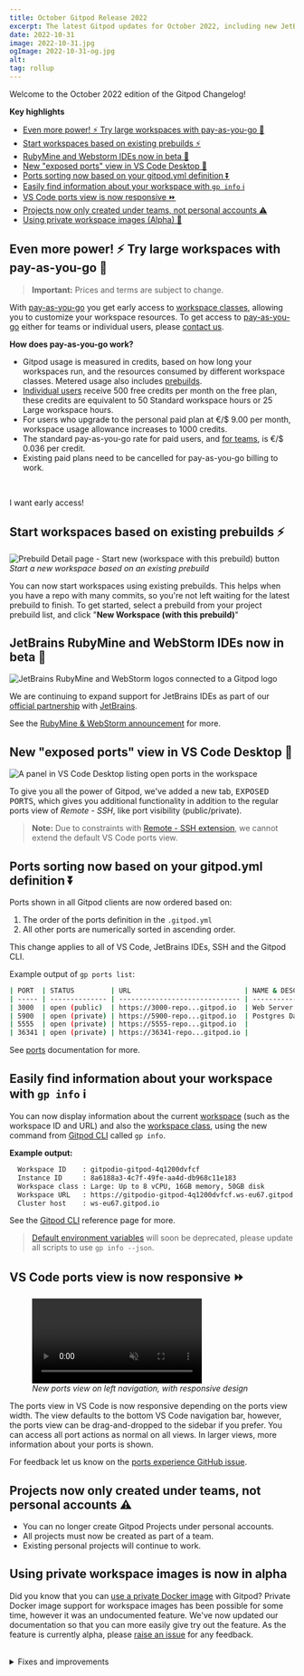```yaml
---
title: October Gitpod Release 2022
excerpt: The latest Gitpod updates for October 2022, including new JetBrains IDEs, private workspace images and lots of other fixes and improvements.
date: 2022-10-31
image: 2022-10-31.jpg
ogImage: 2022-10-31-og.jpg
alt:
tag: rollup
---
```


<script>
  import Contributors from "$lib/components/changelog/contributors.svelte";
  import LinkButton from "$lib/components/ui-library/link-button/link-button.svelte"
</script>

Welcome to the October 2022 edition of the Gitpod Changelog!

**Key highlights**

- [Even more power! ⚡ Try large workspaces with pay-as-you-go 🎉](#even-more-power--try-large-workspaces-with-pay-as-you-go)
- [Start workspaces based on existing prebuilds ⚡️](#start-workspaces-based-on-existing-prebuilds)
- [RubyMine and Webstorm IDEs now in beta 🚀](#rubymine-and-webstorm-ides-now-in-beta)
- [New "exposed ports" view in VS Code Desktop 🔌](#new-exposed-ports-view-in-vs-code-desktop)
- [Ports sorting now based on your gitpod.yml definition ⏬](#ports-sorting-now-based-on-your-gitpodyml-definition)
- [Easily find information about your workspace with `gp info` ℹ️](#easily-find-information-about-your-workspace-with-gp-info)
- [VS Code ports view is now responsive ⏩](#vs-code-ports-view-is-now-responsive)
- [Projects now only created under teams, not personal accounts ⚠️](#projects-now-only-created-under-teams-not-personal-accounts)
- [Using private workspace images (Alpha) 🔐](#using-private-workspace-images-alpha)

## Even more power! &#x26A1; Try large workspaces with pay-as-you-go &#x1F389;

> **Important:** Prices and terms are subject to change.

With [pay-as-you-go](https://www.gitpod.io/docs/configure/billing/pay-as-you-go) you get early access to [workspace classes](https://www.gitpod.io/docs/configure/workspaces/workspace-classes), allowing you to customize your workspace resources. To get access to [pay-as-you-go](https://www.gitpod.io/docs/configure/billing/pay-as-you-go) either for teams or individual users, please [contact us](https://www.gitpod.io/contact/support).

**How does pay-as-you-go work?**

- Gitpod usage is measured in credits, based on how long your workspaces run, and the resources consumed by different workspace classes. Metered usage also includes [prebuilds](/docs/configure/projects/prebuilds).
- [Individual users](/docs/configure/billing/pay-as-you-go#configure-personal-billing) receive 500 free credits per month on the free plan, these credits are equivalent to 50 Standard workspace hours or 25 Large workspace hours.
- For users who upgrade to the personal paid plan at €/$ 9.00 per month, workspace usage allowance increases to 1000 credits.
- The standard pay-as-you-go rate for paid users, and [for teams](/docs/configure/billing/pay-as-you-go#configure-team-billing), is €/$ 0.036 per credit.
- Existing paid plans need to be cancelled for pay-as-you-go billing to work.

<br/>

<LinkButton href="/contact/support" size="medium" variant="primary">I want early access!</LinkButton>

## Start workspaces based on existing prebuilds ⚡️

![Prebuild Detail page - Start new (workspace with this prebuild) button](/images/changelog/2022-10-31/start-new-workspace-with-this-prebuild.jpg)
_Start a new workspace based on an existing prebuild_

You can now start workspaces using existing prebuilds. This helps when you have a repo with many commits, so you're not left waiting for the latest prebuild to finish. To get started, select a prebuild from your project prebuild list, and click "**New Workspace (with this prebuild)**"

## JetBrains RubyMine and WebStorm IDEs now in beta &#x1F680;

![JetBrains RubyMine and WebStorm logos connected to a Gitpod logo](/images/blog/webstorm-rubymine-now-in-beta/webstorm-rubymine-announcement-gitpod.webp)

We are continuing to expand support for JetBrains IDEs as part of our [official partnership](https://www.gitpod.io/blog/gitpod-jetbrains) with [JetBrains](https://www.jetbrains.com/).

See the [RubyMine & WebStorm announcement](https://www.gitpod.io/blog/webstorm-rubymine-now-in-beta) for more.

## New "exposed ports" view in VS Code Desktop &#x1F50C;

![A panel in VS Code Desktop listing open ports in the workspace](/images/editors/vscode-exposed-ports.png)

To give you all the power of Gitpod, we've added a new tab, <kbd>EXPOSED PORTS</kbd>, which gives you additional functionality in addition to the regular ports view of _Remote - SSH_, like port visibility (public/private).

> **Note:** Due to constraints with [Remote - SSH extension](https://marketplace.visualstudio.com/items?itemName=ms-vscode-remote.remote-ssh), we cannot extend the default VS Code ports view.

## Ports sorting now based on your gitpod.yml definition &#x23EC;

Ports shown in all Gitpod clients are now ordered based on:

1. The order of the ports definition in the `.gitpod.yml`
2. All other ports are numerically sorted in ascending order.

This change applies to all of VS Code, JetBrains IDEs, SSH and the Gitpod CLI.

Example output of `gp ports list`:

```sh
| PORT  | STATUS         | URL                            | NAME & DESCRIPTION |
| ----- | -------------- | ------------------------------ | ------------------ |
| 3000  | open (public)  | https://3000-repo...gitpod.io  | Web Server Preview |
| 5900  | open (private) | https://5900-repo...gitpod.io  | Postgres Database  |
| 5555  | open (private) | https://5555-repo...gitpod.io  |                    |
| 36341 | open (private) | https://36341-repo...gitpod.io |                    |
```

See [ports](/docs/configure/workspaces/ports) documentation for more.

<!-- https://github.com/gitpod-io/gitpod/pull/13788 -->

## Easily find information about your workspace with `gp info` ℹ️

You can now display information about the current [workspace](/docs/configure/workspaces) (such as the workspace ID and URL) and also the [workspace class](/docs/configure/workspaces/workspace-classes), using the new command from [Gitpod CLI](/docs/references/gitpod-cli) called `gp info`.

**Example output:**

```sh
  Workspace ID    : gitpodio-gitpod-4q1200dvfcf
  Instance ID     : 8a6188a3-4c7f-49fe-aa4d-db968c11e183
  Workspace class : Large: Up to 8 vCPU, 16GB memory, 50GB disk
  Workspace URL   : https://gitpodio-gitpod-4q1200dvfcf.ws-eu67.gitpod.io
  Cluster host    : ws-eu67.gitpod.io
```

See the [Gitpod CLI](/docs/references/gitpod-cli#info) reference page for more.

> [Default environment variables](/docs/configure/projects/environment-variables#default-environment-variables) will soon be deprecated, please update all scripts to use `gp info --json`.

## VS Code ports view is now responsive &#x23E9;

<figure>
<video controls playsinline autoplay loop muted class="shadow-medium w-full rounded-xl max-w-3xl mt-x-small" alt="Responsive ports view in VS Code" src="/images/changelog/2022-10-31/responsive-ports.webm" type="video/webm"></video>
    <figcaption><i>New ports view on left navigation, with responsive design</i></figcaption>
</figure>

The ports view in VS Code is now responsive depending on the ports view width. The view defaults to the bottom VS Code navigation bar, however, the ports view can be drag-and-dropped to the sidebar if you prefer. You can access all port actions as normal on all views. In larger views, more information about your ports is shown.

<!-- TODO: Should this wording not be visibilty? -->

For feedback let us know on the [ports experience GitHub issue](https://github.com/gitpod-io/gitpod/issues/9262).

## Projects now only created under teams, not personal accounts ⚠️

- You can no longer create Gitpod Projects under personal accounts.
- All projects must now be created as part of a team.
- Existing personal projects will continue to work.

## Using private workspace images is now in alpha

Did you know that you can [use a private Docker image](https://www.gitpod.io/docs/configure/workspaces/workspace-image#use-a-private-docker-image) with Gitpod? Private Docker image support for workspace images has been possible for some time, however it was an undocumented feature. We've now updated our documentation so that you can more easily give try out the feature. As the feature is currently alpha, please [raise an issue](https://github.com/gitpod-io/gitpod/issues/new/choose) for any feedback.

<!--- BEGIN_AUTOGENERATED_CHANGES -->

<br>
<details>
<summary class="text-2xl text-important">Fixes and improvements</summary>

## Dashboard

- [#14054](https://github.com/gitpod-io/gitpod/pull/14054) - Update usage-based billing balance used progress indicator height <Contributors usernames="gtsiolis,filiptronicek,jankeromnes" />
- [#14056](https://github.com/gitpod-io/gitpod/pull/14056) - Port 3000 not showing if no `.gitpod.yml` in project <Contributors usernames="mustard-mh,Siddhant-K-code,easyCZ" />
- [#13744](https://github.com/gitpod-io/gitpod/pull/13744) - Prevent removing the owners of a team if the team size is 1 (or less) <Contributors usernames="easyCZ,jankeromnes" />
- [#13621](https://github.com/gitpod-io/gitpod/pull/13621) - Fix rendering Personal/Team billing menu entries <Contributors usernames="geropl,laushinka" />
- [#13414](https://github.com/gitpod-io/gitpod/pull/13414) - Deprecation of the ability to create projects under an individual account for new users. <Contributors usernames="svenefftinge,easyCZ,gtsiolis,jldec" />
- [#13538](https://github.com/gitpod-io/gitpod/pull/13538) - Update "Open Source" plan name to "Free" plan <Contributors usernames="gtsiolis,andrew-farries,filiptronicek" />

## Docs

- [#2683](https://github.com/gitpod-io/website/pull/2683) - Add Azure single-cluster guide <Contributors usernames="adrienthebo,MrSimonEmms,filiptronicek,mrzarquon,utam0k" />
- [#2919](https://github.com/gitpod-io/website/pull/2919) - Add an example for installing docker in a custom workspace image <Contributors usernames="WVerlaek,atduarte,filiptronicek,kylos101,utam0k" />
- [#2908](https://github.com/gitpod-io/website/pull/2908) - Instruct users to ensure they have Tailscale 1.32 or later <Contributors usernames="mrzarquon,Siddhant-K-code,filiptronicek,kylos101,sagor999" />
- [#2886](https://github.com/gitpod-io/website/pull/2886) - New section on configuring a custom Dockerfile with non-gitpod base image <Contributors usernames="WVerlaek,axonasif,filiptronicek,jenting,kylos101" />

## Gitpod CLI

- [#14040](https://github.com/gitpod-io/gitpod/pull/14040) - Bugfix: avoid failure on `ports list` when port is not exposed <Contributors usernames="andreafalzetti,felladrin,filiptronicek" />
- [#13788](https://github.com/gitpod-io/gitpod/pull/13788) - Display sorted ports with both `gp-cli` and VS Code Browser `PortsView` <Contributors usernames="mustard-mh,akosyakov,easyCZ,filiptronicek,iQQBot" />
- [#13607](https://github.com/gitpod-io/gitpod/pull/13607) - `gp top` table output updated to match `gp info` <Contributors usernames="WVerlaek,andreafalzetti,filiptronicek" />

## JetBrains

- [#13990](https://github.com/gitpod-io/gitpod/pull/13990) - Update JetBrains Backend Plugin to work with EAP IDEs v223.7126 <Contributors usernames="andreafalzetti,felladrin" />
- [#14182](https://github.com/gitpod-io/gitpod/pull/14182) - Fix 'gp open' command to open files in JetBrains Client instead of the backend IDE <Contributors usernames="felladrin,akosyakov,andreafalzetti" />
- [#13966](https://github.com/gitpod-io/gitpod/pull/13966) - Fixed the "Learn More" button behavior from JetBrains Gateway home screen. <Contributors usernames="felladrin,andreafalzetti" />
- [#13836](https://github.com/gitpod-io/gitpod/pull/13836) - Update GoLand IDE image to version 222.4345.24. <Contributors usernames="felladrin" />
- [#13747](https://github.com/gitpod-io/gitpod/pull/13747) - Fixed auto-port-forwarding on JetBrains EAP IDEs <Contributors usernames="felladrin,andreafalzetti" />
- [#13797](https://github.com/gitpod-io/gitpod/pull/13797) - Update PyCharm IDE image to version 222.4345.23. <Contributors usernames="felladrin" />
- [#13758](https://github.com/gitpod-io/gitpod/pull/13758) - Update RubyMine IDE image to version 222.4345.14. <Contributors usernames="felladrin" />
- [#13757](https://github.com/gitpod-io/gitpod/pull/13757) - Update WebStorm IDE image to version 222.4345.14. <Contributors usernames="felladrin" />
- [#13759](https://github.com/gitpod-io/gitpod/pull/13759) - Update PhpStorm IDE image to version 222.4345.15. <Contributors usernames="felladrin" />
- [#13642](https://github.com/gitpod-io/gitpod/pull/13642) - Update IntelliJ IDEA IDE image to version 222.4345.14. <Contributors usernames="felladrin, filiptronicek" />

## VS Code

### VS Code Browser

- [#13838](https://github.com/gitpod-io/gitpod/pull/13838) - Make the VS Code <kbd>PORTS</kbd> view responsive <Contributors usernames="mustard-mh,filiptronicek,iQQBot" />
- [#14102](https://github.com/gitpod-io/gitpod/pull/14102) - Fixes default location of the <kbd>Ports</kbd> view <Contributors usernames="mustard-mh,filiptronicek,jeanp413" />
- [#13844](https://github.com/gitpod-io/gitpod/pull/13844) - Fix the <kbd>PORTS</kbd> view address opening twice in some browsers <Contributors usernames="mustard-mh,filiptronicek,iQQBot" />

### VS Code Desktop

- [#26](https://github.com/gitpod-io/gitpod-vscode-desktop/pull/26) - Add `Install Local Extensions` command to explicitly install local extensions.
  On connection try to install local extensions but quietly without notifications. <Contributors usernames="akosyakov,mustard-mh" />

## Workspace

- [#13495](https://github.com/gitpod-io/gitpod/pull/13495) - All running processes receive a SIGTERM when a workspace shuts down. <Contributors usernames="svenefftinge,akosyakov,csweichel,easyCZ" />
- [#13268](https://github.com/gitpod-io/gitpod/pull/13268) - Show an error if the workspace's persistent volume is smaller than the restore volume snapshot <Contributors usernames="jenting,utam0k" />

### Workspace Images

- [#956](https://github.com/gitpod-io/workspace-images/pull/956) - Use tailscale 1.32 or later and avoid DNS issues <Contributors usernames="kylos101,aledbf,atduarte,mrzarquon,sagor999" />
- [#953](https://github.com/gitpod-io/workspace-images/pull/953) - Update `brew` layer to get recent versions of all available homebrew packages <Contributors usernames="andrew-farries,aledbf,sagor999" />

## Fixes and improvements

- [#14238](https://github.com/gitpod-io/gitpod/pull/14238) - Deactivate team scope selector on personal usage <Contributors usernames="gtsiolis,jankeromnes" />
- [#14081](https://github.com/gitpod-io/gitpod/pull/14081) - Show warning for inactive projects and allow to resume prebuilds again. <Contributors usernames="AlexTugarev,geropl,gtsiolis,jankeromnes" />
- [#13831](https://github.com/gitpod-io/gitpod/pull/13831) - Reliably close Workspaces which fail to start for whatever reason <Contributors usernames="geropl,easyCZ" />
- [#13801](https://github.com/gitpod-io/gitpod/pull/13801) - Implement a 'Use Last Successful Prebuild' workspace creation mode <Contributors usernames="jankeromnes,geropl,mbrevoort" />
- [#13664](https://github.com/gitpod-io/gitpod/pull/13664) - Enable the protected secrets by default <Contributors usernames="kylos101,jenting,nandajavarma,svenefftinge,utam0k" />
- [#13768](https://github.com/gitpod-io/gitpod/pull/13768) - Add support for opening specific prebuilds <Contributors usernames="jankeromnes,csweichel,geropl,svenefftinge" />
- [#13822](https://github.com/gitpod-io/gitpod/pull/13822) - Support multi-line environment variables in SSH <Contributors usernames="iQQBot,filiptronicek,mustard-mh" />
- [#13745](https://github.com/gitpod-io/gitpod/pull/13745) - Fix branch context for BitBucket Server <Contributors usernames="AlexTugarev,easyCZ" />
- [#2975](https://github.com/gitpod-io/website/pull/2975) - Moves this release back to 2022-10-27 <Contributors usernames="mrzarquon,lucasvaltl" />
- [#2959](https://github.com/gitpod-io/website/pull/2959) - Add October 2022 self-hosted release note <Contributors usernames="nandajavarma,MrSimonEmms,Siddhant-K-code,adrienthebo,lucasvaltl" />
- [#2951](https://github.com/gitpod-io/website/pull/2951) - Documented private Docker registries support <Contributors usernames="atduarte,Siddhant-K-code,kylos101" />
- [#2966](https://github.com/gitpod-io/website/pull/2966) - Fixes typo and capitalization in SCM names <Contributors usernames="mrzarquon,securitymirco" />

</details>
<!--- END_AUTOGENERATED_CHANGES -->
